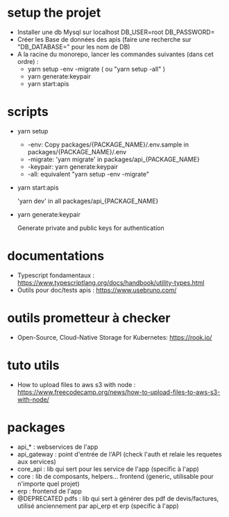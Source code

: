 # setup the projet 
- Installer une db Mysql sur localhost
    DB_USER=root
    DB_PASSWORD=
- Créer les Base de données des apis (faire une recherche sur "DB_DATABASE=" pour les nom de DB)
- A la racine du monorepo, lancer les commandes suivantes (dans cet ordre) :
    - yarn setup -env -migrate 
        ( ou "yarn setup -all" )
    - yarn generate:keypair
    - yarn start:apis
# scripts
- yarn setup
    - -env: Copy packages/{PACKAGE_NAME}/.env.sample in packages/{PACKAGE_NAME}/.env
    - -migrate: 'yarn migrate' in packages/api_{PACKAGE_NAME}
    - -keypair: yarn generate:keypair
    - -all: equivalent "yarn setup -env -migrate"
- yarn start:apis
    
    'yarn dev' in all packages/api_{PACKAGE_NAME}
- yarn generate:keypair
    
    Generate private and public keys for authentication

# documentations
- Typescript fondamentaux : https://www.typescriptlang.org/docs/handbook/utility-types.html
- Outils pour doc/tests apis : https://www.usebruno.com/

# outils prometteur à checker
- Open-Source, Cloud-Native Storage for Kubernetes: https://rook.io/

# tuto utils
- How to upload files to aws s3 with node : https://www.freecodecamp.org/news/how-to-upload-files-to-aws-s3-with-node/

# packages
- api_* : webservices de l'app
- api_gateway : point d'entrée de l'API (check l'auth et relaie les requetes aux services)
- core_api : lib qui sert pour les service de l'app (specific à l'app)
- core : lib de composants, helpers... frontend (generic, utilisable pour n'importe quel projet)
- erp : frontend de l'app
- @DEPRECATED pdfs : lib qui sert à générer des pdf de devis/factures, utilisé anciennement par api_erp et erp (specific à l'app)